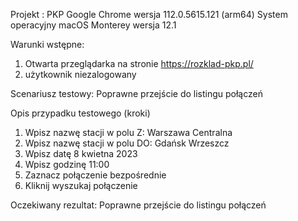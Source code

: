 Projekt :
PKP
Google Chrome wersja 112.0.5615.121 (arm64)
System operacyjny macOS Monterey wersja 12.1

Warunki wstępne:

1. Otwarta przeglądarka na stronie https://rozklad-pkp.pl/
2. użytkownik niezalogowany 


Scenariusz testowy:
Poprawne przejście do listingu połączeń

Opis przypadku testowego (kroki)
1. Wpisz nazwę stacji w polu Z:  Warszawa Centralna
2. Wpisz nazwę stacji w polu DO: Gdańsk Wrzeszcz 
3. Wpisz datę 8 kwietna 2023
4. Wpisz godzinę 11:00
5. Zaznacz połączenie bezpośrednie 
6. Kliknij wyszukaj połączenie 

Oczekiwany rezultat:
Poprawne przejście do listingu połączeń



